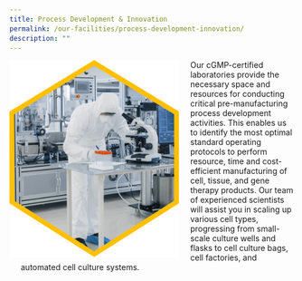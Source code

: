 ```yaml
---
title: Process Development & Innovation
permalink: /our-facilities/process-development-innovation/
description: ""
---
```

<div style="margin-right: 20px; float: left;">
    <img src="/images/Our%20Facilities/lark20210224-164900.png" style="width:300px">
</div>

<div style="margin-left: 20px;">
    <p>Our cGMP-certified laboratories provide the necessary space and resources for conducting critical pre-manufacturing process development activities. This enables us to identify the most optimal standard operating protocols to perform &nbsp;&nbsp;&nbsp; resource, time and cost-efficient manufacturing of cell, tissue, and gene therapy products. Our team of experienced scientists will assist you in scaling up various cell types, progressing from small-scale culture wells and flasks to cell culture bags, cell factories, and automated cell culture systems.</p>
</div>
